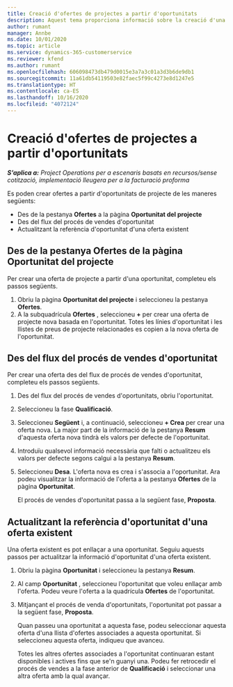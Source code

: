 ```yaml
---
title: Creació d'ofertes de projectes a partir d'oportunitats
description: Aquest tema proporciona informació sobre la creació d'una oferta de projecte des d'una oportunitat.
author: rumant
manager: Annbe
ms.date: 10/01/2020
ms.topic: article
ms.service: dynamics-365-customerservice
ms.reviewer: kfend
ms.author: rumant
ms.openlocfilehash: 606098473db479d0015e3a7a3c01a3d3b6de9db1
ms.sourcegitcommit: 11a61db54119503e82faec5f99c4273e8d1247e5
ms.translationtype: HT
ms.contentlocale: ca-ES
ms.lasthandoff: 10/16/2020
ms.locfileid: "4072124"
---
```

# <a name="create-project-quotes-from-opportunities"></a>Creació d'ofertes de projectes a partir d'oportunitats

_**S'aplica a:** Project Operations per a escenaris basats en recursos/sense cotització, implementació lleugera per a la facturació proforma_

Es poden crear ofertes a partir d'oportunitats de projecte de les maneres següents:

- Des de la pestanya **Ofertes** a la pàgina **Oportunitat del projecte**
- Des del flux del procés de vendes d'oportunitat
- Actualitzant la referència d'oportunitat d'una oferta existent

## <a name="from-the-quotes-tab-of-the-project-opportunity-page"></a>Des de la pestanya Ofertes de la pàgina Oportunitat del projecte

Per crear una oferta de projecte a partir d'una oportunitat, completeu els passos següents.

1. Obriu la pàgina **Oportunitat del projecte** i seleccioneu la pestanya **Ofertes**. 
2. A la subquadrícula **Ofertes** , seleccioneu **+** per crear una oferta de projecte nova basada en l'oportunitat. Totes les línies d'oportunitat i les llistes de preus de projecte relacionades es copien a la nova oferta de l'oportunitat.

## <a name="from-the-opportunity-sales-process-flow"></a>Des del flux del procés de vendes d'oportunitat

Per crear una oferta des del flux de procés de vendes d'oportunitat, completeu els passos següents.

1. Des del flux del procés de vendes d'oportunitats, obriu l'oportunitat.
2. Seleccioneu la fase **Qualificació**. 
3. Seleccioneu **Següent** i, a continuació, seleccioneu **+ Crea** per crear una oferta nova. La major part de la informació de la pestanya **Resum** d'aquesta oferta nova tindrà els valors per defecte de l'oportunitat. 
4. Introduïu qualsevol informació necessària que falti o actualitzeu els valors per defecte segons calgui a la pestanya **Resum**.
5. Seleccioneu **Desa**. L'oferta nova es crea i s'associa a l'oportunitat. Ara podeu visualitzar la informació de l'oferta a la pestanya **Ofertes** de la pàgina **Oportunitat**. 

   El procés de vendes d'oportunitat passa a la següent fase, **Proposta**.


## <a name="by-updating-the-opportunity-reference-on-an-existing-quote"></a>Actualitzant la referència d'oportunitat d'una oferta existent

Una oferta existent es pot enllaçar a una oportunitat. Seguiu aquests passos per actualitzar la informació d'oportunitat d'una oferta existent.

1. Obriu la pàgina **Oportunitat** i seleccioneu la pestanya **Resum**.
2. Al camp **Oportunitat** , seleccioneu l'oportunitat que voleu enllaçar amb l'oferta. Podeu veure l'oferta a la quadrícula **Ofertes** de l'oportunitat. 
3. Mitjançant el procés de venda d'oportunitats, l'oportunitat pot passar a la següent fase, **Proposta**. 

   Quan passeu una oportunitat a aquesta fase, podeu seleccionar aquesta oferta d'una llista d'ofertes associades a aquesta oportunitat. Si seleccioneu aquesta oferta, indiqueu que avanceu.

   Totes les altres ofertes associades a l'oportunitat continuaran estant disponibles i actives fins que se'n guanyi una. Podeu fer retrocedir el procés de vendes a la fase anterior de **Qualificació** i seleccionar una altra oferta amb la qual avançar.
